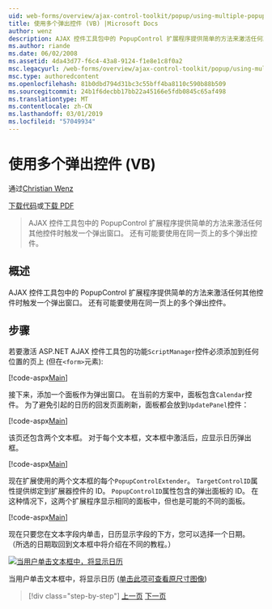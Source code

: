 ```yaml
---
uid: web-forms/overview/ajax-control-toolkit/popup/using-multiple-popup-controls-vb
title: 使用多个弹出控件 (VB) |Microsoft Docs
author: wenz
description: AJAX 控件工具包中的 PopupControl 扩展程序提供简单的方法来激活任何其他控件时触发一个弹出窗口。 还有可能要使用 m...
ms.author: riande
ms.date: 06/02/2008
ms.assetid: 4da43d77-f6c4-43a8-9124-f1e8e1c8f0a2
msc.legacyurl: /web-forms/overview/ajax-control-toolkit/popup/using-multiple-popup-controls-vb
msc.type: authoredcontent
ms.openlocfilehash: 81b0dbd794d31bc3c55bff4ba8110c590b88b509
ms.sourcegitcommit: 24b1f6decbb17bb22a45166e5fdb0845c65af498
ms.translationtype: MT
ms.contentlocale: zh-CN
ms.lasthandoff: 03/01/2019
ms.locfileid: "57049934"
---
```

<a name="using-multiple-popup-controls-vb"></a>使用多个弹出控件 (VB)
====================
通过[Christian Wenz](https://github.com/wenz)

[下载代码](http://download.microsoft.com/download/9/3/f/93f8daea-bebd-4821-833b-95205389c7d0/PopupControl1.vb.zip)或[下载 PDF](http://download.microsoft.com/download/2/d/c/2dc10e34-6983-41d4-9c08-f78f5387d32b/popupcontrol1VB.pdf)

> AJAX 控件工具包中的 PopupControl 扩展程序提供简单的方法来激活任何其他控件时触发一个弹出窗口。 还有可能要使用在同一页上的多个弹出控件。


## <a name="overview"></a>概述

AJAX 控件工具包中的 PopupControl 扩展程序提供简单的方法来激活任何其他控件时触发一个弹出窗口。 还有可能要使用在同一页上的多个弹出控件。

## <a name="steps"></a>步骤

若要激活 ASP.NET AJAX 控件工具包的功能`ScriptManager`控件必须添加到任何位置的页上 (但在`<form>`元素):

[!code-aspx[Main](using-multiple-popup-controls-vb/samples/sample1.aspx)]

接下来，添加一个面板作为弹出窗口。 在当前的方案中，面板包含`Calendar`控件。 为了避免引起的日历的回发页面刷新，面板都会放到`UpdatePanel`控件：

[!code-aspx[Main](using-multiple-popup-controls-vb/samples/sample2.aspx)]

该页还包含两个文本框。 对于每个文本框，文本框中激活后，应显示日历弹出框。

[!code-aspx[Main](using-multiple-popup-controls-vb/samples/sample3.aspx)]

现在扩展使用的两个文本框的每个`PopupControlExtender`。 `TargetControlID`属性提供绑定到扩展器控件的 ID。 `PopupControlID`属性包含的弹出面板的 ID。 在这种情况下，这两个扩展程序显示相同的面板中，但也是可能的不同的面板。

[!code-aspx[Main](using-multiple-popup-controls-vb/samples/sample4.aspx)]

现在只要您在文本字段内单击，日历显示字段的下方，您可以选择一个日期。 （所选的日期取回到文本框中将介绍在不同的教程。）


[![当用户单击文本框中，将显示日历](using-multiple-popup-controls-vb/_static/image2.png)](using-multiple-popup-controls-vb/_static/image1.png)

当用户单击文本框中，将显示日历 ([单击此项可查看原尺寸图像](using-multiple-popup-controls-vb/_static/image3.png))

> [!div class="step-by-step"]
> [上一页](handling-postbacks-from-a-popup-control-without-an-updatepanel-cs.md)
> [下一页](handling-postbacks-from-a-popup-control-with-an-updatepanel-vb.md)
